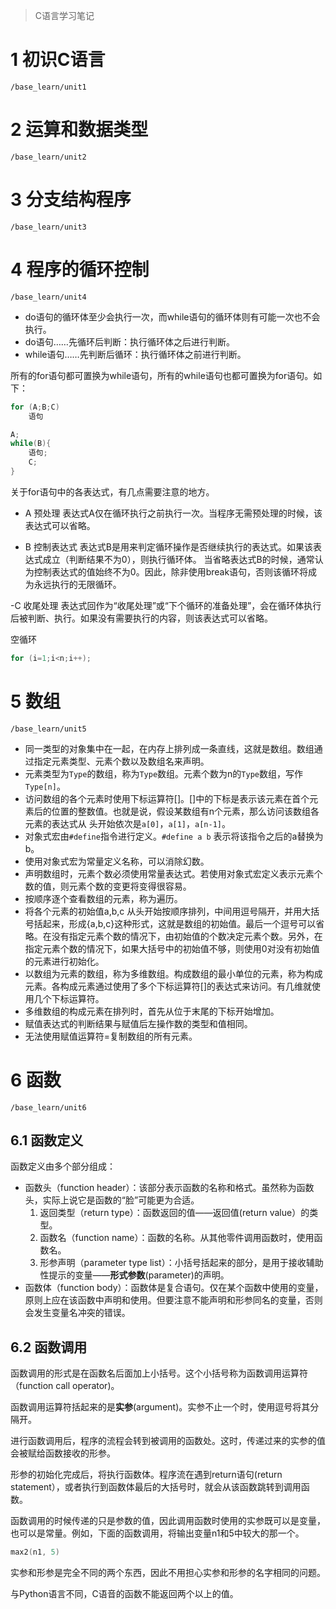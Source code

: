 >C语言学习笔记

# 1 初识C语言
`/base_learn/unit1`

# 2 运算和数据类型
`/base_learn/unit2`

# 3 分支结构程序
`/base_learn/unit3`

# 4 程序的循环控制
`/base_learn/unit4`
- do语句的循环体至少会执行一次，而while语句的循环体则有可能一次也不会执行。
- do语句……先循环后判断：执行循环体之后进行判断。
- while语句……先判断后循环：执行循环体之前进行判断。

所有的for语句都可置换为while语句，所有的while语句也都可置换为for语句。如下：
```c
for (A;B;C)
    语句
```
```c
A;
while(B){
    语句;
    C;
}
```

关于for语句中的各表达式，有几点需要注意的地方。
- A 预处理
表达式A仅在循环执行之前执行一次。当程序无需预处理的时候，该表达式可以省略。

- B 控制表达式
表达式B是用来判定循环操作是否继续执行的表达式。如果该表达式成立（判断结果不为0），则执行循环体。
当省略表达式B的时候，通常认为控制表达式的值始终不为0。因此，除非使用break语句，否则该循环将成为永远执行的无限循环。

-C 收尾处理
表达式回作为“收尾处理”或“下个循环的准备处理”，会在循环体执行后被判断、执行。如果没有需要执行的内容，则该表达式可以省略。


空循环
```c
for (i=1;i<n;i++);
```

# 5 数组
`/base_learn/unit5`

- 同一类型的对象集中在一起，在内存上排列成一条直线，这就是数组。数组通过指定元素类型、元素个数以及数组名来声明。
- 元素类型为`Type`的数组，称为`Type`数组。元素个数为n的`Type`数组，写作`Type[n]`。
- 访问数组的各个元素时使用下标运算符[]。[]中的下标是表示该元素在首个元素后的位置的整数值。也就是说，假设某数组有n个元素，那么访问该数组各元素的表达式从
头开始依次是`a[0]`，`a[1]`，`a[n-1]`。
- 对象式宏由`#define`指令进行定义。`#define a b` 表示将该指令之后的a替换为b。
- 使用对象式宏为常量定义名称，可以消除幻数。
- 声明数组时，元素个数必须使用常量表达式。若使用对象式宏定义表示元素个数的值，则元素个数的变更将变得很容易。
- 按顺序逐个查看数组的元素，称为遍历。
- 将各个元素的初始值a,b,c 从头开始按顺序排列，中间用逗号隔开，并用大括号括起来，形成{a,b,c}这种形式，这就是数组的初始值。最后一个逗号可以省略。在没有指定元素个数的情况下，由初始值的个数决定元素个数。另外，在指定元素个数的情况下，如果大括号中的初始值不够，则使用0对没有初始值的元素进行初始化。
- 以数组为元素的数组，称为多维数组。构成数组的最小单位的元素，称为构成元素。各构成元素通过使用了多个下标运算符[]的表达式来访问。有几维就使用几个下标运算符。
- 多维数组的构成元素在排列时，首先从位于末尾的下标开始增加。
- 赋值表达式的判断结果与赋值后左操作数的类型和值相同。
- 无法使用赋值运算符=复制数组的所有元素。


# 6 函数
`/base_learn/unit6`

## 6.1 函数定义
函数定义由多个部分组成：
- 函数头（function header）：该部分表示函数的名称和格式。虽然称为函数头，实际上说它是函数的“脸”可能更为合适。
    1. 返回类型（return type）：函数返回的值——返回值(return value）的类型。
    2. 函数名（function name）：函数的名称。从其他零件调用函数时，使用函数名。
    3. 形参声明（parameter type list）：小括号括起来的部分，是用于接收辅助性提示的变量——**形式参数**(parameter)的声明。
- 函数体（function body）：函数体是复合语句。仅在某个函数中使用的变量，原则上应在该函数中声明和使用。但要注意不能声明和形参同名的变量，否则会发生变量名冲突的错误。

## 6.2 函数调用
函数调用的形式是在函数名后面加上小括号。这个小括号称为函数调用运算符（function call operator)。

函数调用运算符括起来的是**实参**(argument)。实参不止一个时，使用逗号将其分隔开。

进行函数调用后，程序的流程会转到被调用的函数处。这时，传递过来的实参的值会被赋给函数接收的形参。

形参的初始化完成后，将执行函数体。程序流在遇到return语句(return statement），或者执行到函数体最后的大括号时，就会从该函数跳转到调用函数。

函数调用的时候传递的只是参数的值，因此调用函数时使用的实参既可以是变量，也可以是常量。例如，下面的函数调用，将输出变量n1和5中较大的那一个。
```c
max2(n1, 5)
```

实参和形参是完全不同的两个东西，因此不用担心实参和形参的名字相同的问题。

与Python语言不同，C语音的函数不能返回两个以上的值。



